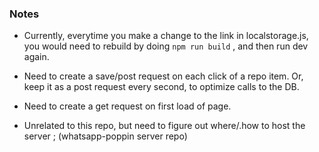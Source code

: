 ### Notes

 * Currently, everytime you make a change to the link in localstorage.js, you would need to rebuild by doing `npm run build` , and then run dev again.

 * Need to create a save/post request on each click of a repo item. Or, keep it as a post request every second, to optimize calls to the DB.

 * Need to create a get request on first load of page.

 * Unrelated to this repo, but need to figure out where/.how to host the server ; (whatsapp-poppin server repo)

 


